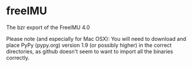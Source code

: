 freeIMU
=======

The bzr export of the FreeIMU 4.0

Please note (and especially for Mac OSX): You will need to download and place PyPy (pypy.org) version 1.9 (or possibly higher) in the correct directories, as github doesn't seem to want to import all the binaries correctly.
